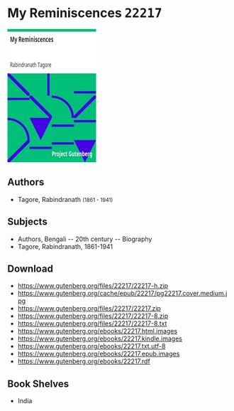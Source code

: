 # My Reminiscences <kbd>22217</kbd>

![](./cover.medium.jpg "")

## Authors


 - Tagore, Rabindranath <small>(1861 - 1941)</small>

## Subjects


 - Authors, Bengali -- 20th century -- Biography
 - Tagore, Rabindranath, 1861-1941

## Download


 - https://www.gutenberg.org/files/22217/22217-h.zip
 - https://www.gutenberg.org/cache/epub/22217/pg22217.cover.medium.jpg
 - https://www.gutenberg.org/files/22217/22217.zip
 - https://www.gutenberg.org/files/22217/22217-8.zip
 - https://www.gutenberg.org/files/22217/22217-8.txt
 - https://www.gutenberg.org/ebooks/22217.html.images
 - https://www.gutenberg.org/ebooks/22217.kindle.images
 - https://www.gutenberg.org/ebooks/22217.txt.utf-8
 - https://www.gutenberg.org/ebooks/22217.epub.images
 - https://www.gutenberg.org/ebooks/22217.rdf

## Book Shelves


 - India
